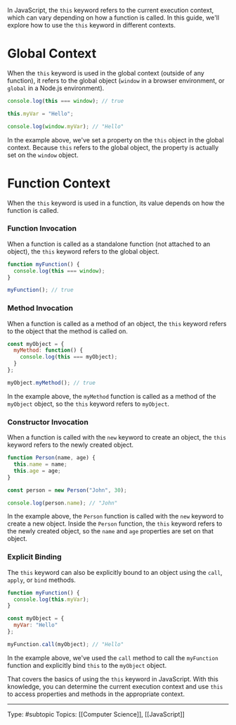 In JavaScript, the `this` keyword refers to the current execution context, which can vary depending on how a function is called. In this guide, we'll explore how to use the `this` keyword in different contexts.

# Global Context

When the `this` keyword is used in the global context (outside of any function), it refers to the global object (`window` in a browser environment, or `global` in a Node.js environment).

```javascript
console.log(this === window); // true

this.myVar = "Hello";

console.log(window.myVar); // "Hello"

```

In the example above, we've set a property on the `this` object in the global context. Because `this` refers to the global object, the property is actually set on the `window` object.

# Function Context

When the `this` keyword is used in a function, its value depends on how the function is called.

### Function Invocation

When a function is called as a standalone function (not attached to an object), the `this` keyword refers to the global object.

```javascript
function myFunction() {
  console.log(this === window);
}

myFunction(); // true

```

### Method Invocation

When a function is called as a method of an object, the `this` keyword refers to the object that the method is called on.

```javascript
const myObject = {
  myMethod: function() {
    console.log(this === myObject);
  }
};

myObject.myMethod(); // true

```

In the example above, the `myMethod` function is called as a method of the `myObject` object, so the `this` keyword refers to `myObject`.

### Constructor Invocation

When a function is called with the `new` keyword to create an object, the `this` keyword refers to the newly created object.

```javascript
function Person(name, age) {
  this.name = name;
  this.age = age;
}

const person = new Person("John", 30);

console.log(person.name); // "John"

```

In the example above, the `Person` function is called with the `new` keyword to create a new object. Inside the `Person` function, the `this` keyword refers to the newly created object, so the `name` and `age` properties are set on that object.

### Explicit Binding

The `this` keyword can also be explicitly bound to an object using the `call`, `apply`, or `bind` methods.

```javascript
function myFunction() {
  console.log(this.myVar);
}

const myObject = {
  myVar: "Hello"
};

myFunction.call(myObject); // "Hello"

```

In the example above, we've used the `call` method to call the `myFunction` function and explicitly bind `this` to the `myObject` object.

That covers the basics of using the `this` keyword in JavaScript. With this knowledge, you can determine the current execution context and use `this` to access properties and methods in the appropriate context.
___
Type: #subtopic 
Topics: [[Computer Science]], [[JavaScript]]

